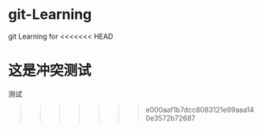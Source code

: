 # git-Learning
git Learning for
<<<<<<< HEAD

这是冲突测试
=======
测试
>>>>>>> e000aaf1b7dcc8083121e99aaa140e3572b72687
